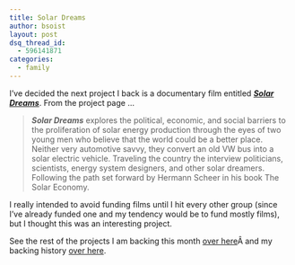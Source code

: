 ```yaml
---
title: Solar Dreams
author: bsoist
layout: post
dsq_thread_id:
  - 596141871
categories:
  - family
---
```

I&#8217;ve decided the next project I back is a documentary film entitled ***[Solar Dreams][1]***. From the project page &#8230;

> ***Solar Dreams*** explores the political, economic, and social barriers to the proliferation of solar energy production through the eyes of two young men who believe that the world could be a better place. Neither very automotive savvy, they convert an old VW bus into a solar electric vehicle. Traveling the country the interview politicians, scientists, energy system designers, and other solar dreamers. Following the path set forward by Hermann Scheer in his book The Solar Economy.

I really intended to avoid funding films until I hit every other group (since I&#8217;ve already funded one and my tendency would be to fund mostly films), but I thought this was an interesting project. 

See the rest of the projects I am backing this month [over here][2]Â and my backing history [over here][3].

 [1]: http://www.kickstarter.com/projects/dinoclub/solar-dreams?ref=users
 [2]: http://whsjr.soistmann.com/oped/2012/03/01/kickstarter-my-new-obsession-and-12in12-for-march/
 [3]: http://www.kickstarter.com/profiles/bsoist/projects/backed
